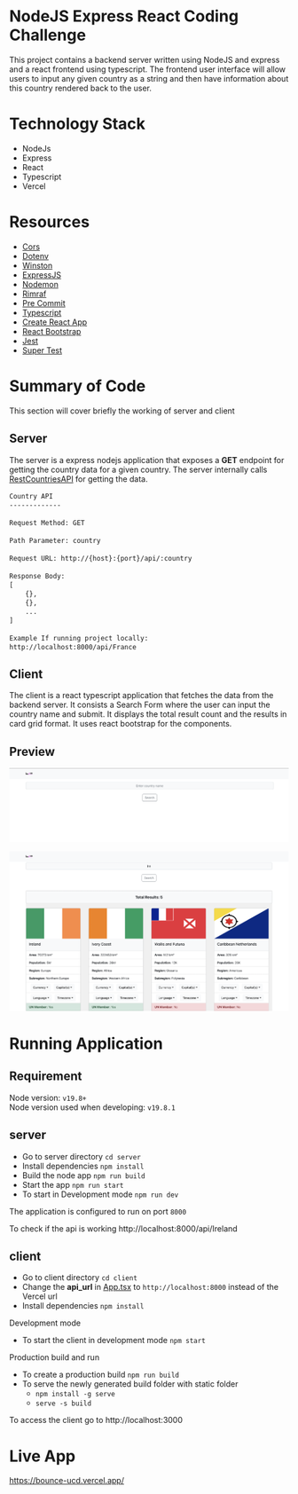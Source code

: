# NodeJS Express React Coding Challenge


This project contains a backend server written using NodeJS and express and a react frontend using typescript. The frontend user interface will allow users to input any given country as a string and then have information about this country rendered back to the user.

# Technology Stack

+ NodeJs
+ Express
+ React
+ Typescript
+ Vercel

# Resources
+ [Cors](https://www.npmjs.com/package/cors)
+ [Dotenv](https://www.npmjs.com/package/dotenv)
+ [Winston](https://www.npmjs.com/package/winston)
+ [ExpressJS](https://www.npmjs.com/package/express)
+ [Nodemon](https://www.npmjs.com/package/nodemon)
+ [Rimraf](https://www.npmjs.com/package/rimraf)
+ [Pre Commit](https://www.npmjs.com/package/pre-commit)
+ [Typescript](https://www.npmjs.com/package/typescript)
+ [Create React App](https://create-react-app.dev/)
+ [React Bootstrap](https://www.npmjs.com/package/react-bootstrap)
+ [Jest](https://www.npmjs.com/package/jest)
+ [Super Test](https://www.npmjs.com/package/supertest)


# Summary of Code
This section will cover briefly the working of server and client
## Server
The server is a express nodejs application that exposes a **GET** endpoint for getting the country data for a given country. The server internally calls [RestCountriesAPI](https://restcountries.com/#endpoints-name) for getting the data.

```
Country API
-------------

Request Method: GET

Path Parameter: country

Request URL: http://{host}:{port}/api/:country

Response Body: 
[
    {}, 
    {},
    ...
]

Example If running project locally:
http://localhost:8000/api/France
```



## Client
The client is a react typescript application that fetches the data from the backend server. It consists a Search Form where the user can input the country name and submit. It displays the total result count and the results in card grid format. It uses react bootstrap for the components. 

## Preview

![Landing Page Preview](/react-app-images/react-ss-1.png?raw=true "Landing Page Preview")


![Result Page Preview](/react-app-images/react-ss-2.png?raw=true "Result Page Preview")



# Running Application

## Requirement 

Node version: `v19.8+` <br/>
Node version used when developing: `v19.8.1`

## server

+ Go to server directory `cd server`
+ Install dependencies `npm install`
+ Build the node app `npm run build`
+ Start the app `npm run start`
+ To start in Development mode `npm run dev`

The application is configured to run on port `8000`

To check if the api is working http://localhost:8000/api/Ireland


## client
+ Go to client directory `cd client`
+ Change the **api_url** in [App.tsx](/client/src/App.tsx) to `http://localhost:8000` instead of the Vercel url
+ Install dependencies `npm install`

Development mode
+ To start the client in development mode `npm start`

Production build and run
+ To create a production build `npm run build`
+ To serve the newly generated build folder with static folder 
   +  `npm install -g serve`
   + `serve -s build`

To access the client go to http://localhost:3000

# Live App
https://bounce-ucd.vercel.app/









